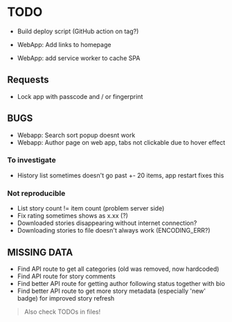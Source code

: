 # TODO

- Build deploy script (GitHub action on tag?)

- WebApp: Add links to homepage
- WebApp: add service worker to cache SPA

## Requests

- Lock app with passcode and / or fingerprint

## BUGS

- Webapp: Search sort popup doesnt work
- Webapp: Author page on web app, tabs not clickable due to hover effect

### To investigate

- History list sometimes doesn't go past +- 20 items, app restart fixes this

### Not reproducible

- List story count != item count (problem server side)
- Fix rating sometimes shows as x.xx (?)
- Downloaded stories disappearing without internet connection?
- Downloading stories to file doesn't always work (ENCODING_ERR?)

## MISSING DATA

- Find API route to get all categories (old was removed, now hardcoded)
- Find API route for story comments
- Find better API route for getting author following status together with bio
- Find better API route to get more story metadata (especially 'new' badge) for improved story refresh

> Also check TODOs in files!
